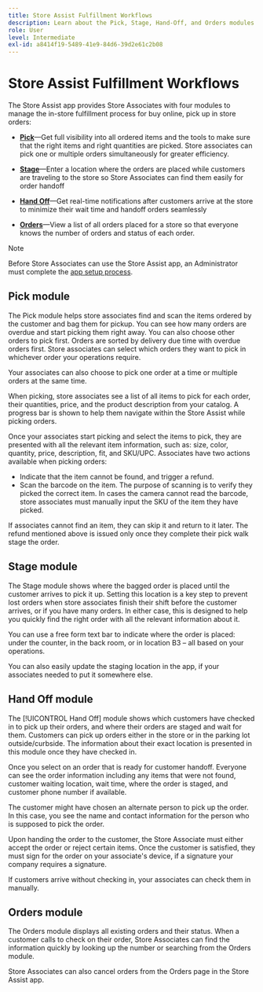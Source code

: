 ```yaml
---
title: Store Assist Fulfillment Workflows
description: Learn about the Pick, Stage, Hand-Off, and Orders modules available in the Store Assist App. These modules enable the end-to-end store fulfillment workflow for BOPIS orders. Store Associates use these modules to manage and deliver store pickup orders to customers.
role: User
level: Intermediate
exl-id: a8414f19-5489-41e9-84d6-39d2e61c2b08
---
```

# Store Assist Fulfillment Workflows

The Store Assist app provides Store Associates with four modules to manage the in-store fulfillment process for buy online, pick up in store orders: 

- **[Pick](#pick-module)**—Get full visibility into all ordered items and the tools to make sure that the right items and right quantities are picked. Store associates can pick one or multiple orders simultaneously for greater efficiency.

- **[Stage](#stage-module)**—Enter a location where the orders are placed while customers are traveling to the store so Store Associates can find them easily for order handoff

- **[Hand Off](#hand-off-module)**—Get real-time notifications after customers arrive at the store to minimize their wait time and handoff orders seamlessly 

- **[Orders](#orders-module)**—View a list of all orders placed for a store so that everyone knows the number of orders and status of each order. 

>[!NOTE]
>
>Before Store Associates can use the Store Assist app, an Administrator must complete the [app setup process](app-setup.md).

## Pick module 

The Pick module helps store associates find and scan the items ordered by the customer and bag them for pickup. You can see how many orders are overdue and start picking them right away. You can also choose other orders to pick first. Orders are sorted by delivery due time with overdue orders first. Store associates can select which orders they want to pick in whichever order your operations require.  

Your associates can also choose to pick one order at a time or multiple orders at the same time. 

When picking, store associates see a list of all items to pick for each order, their quantities, price, and the product description from your catalog. A progress bar is shown to help them navigate within the Store Assist while picking orders.

Once your associates start picking and select the items to pick, they are presented with all the relevant item information, such as: size, color, quantity, price, description, fit, and SKU/UPC. Associates have two actions available when picking orders:

- Indicate that the item cannot be found, and trigger a refund.
- Scan the barcode on the item. The purpose of scanning is to verify they picked the correct item. In cases the camera cannot read the barcode, store associates must manually input the SKU of the item they have picked.  

If associates cannot find an item, they can skip it and return to it later.  The refund mentioned above is issued only once they complete their pick walk stage the order. 

## Stage module 

The Stage module shows where the bagged order is placed until the customer arrives to pick it up. Setting this location is a key step to prevent lost orders when store associates finish their shift before the customer arrives, or if you have many orders. In either case, this is designed to help you quickly find the right order with all the relevant information about it.  

You can use a free form text bar to indicate where the order is placed: under the counter, in the back room, or in location B3 – all based on your operations.  

You can also easily update the staging location in the app, if your associates needed to put it somewhere else. 

## Hand Off module 

The [!UICONTROL Hand Off] module shows which customers have checked in to pick up their orders, and where their orders are staged and wait for them. Customers can pick up orders either in the store or in the parking lot outside/curbside. The information about their exact location is presented in this module once they have checked in. 

Once you select on an order that is ready for customer handoff. Everyone can see the  order information including any items that were not found, customer waiting location, wait time, where the order is staged, and customer phone number if available.  

The customer might have chosen an alternate person to pick up the order. In this case, you see the name and contact information for the person who is supposed to pick the order.  

Upon handing the order to the customer, the Store Associate must either accept the order or reject certain items. Once the customer is satisfied, they must sign for the order on your associate's device, if a signature your company requires a signature.

If customers arrive without checking in, your associates can check them in manually.  

## Orders module 

The Orders module displays all existing orders and their status. When a customer calls to check on their order, Store Associates can find the information quickly by looking up the number or searching from the Orders module.

Store Associates can also cancel orders from the Orders page in the Store Assist app.
